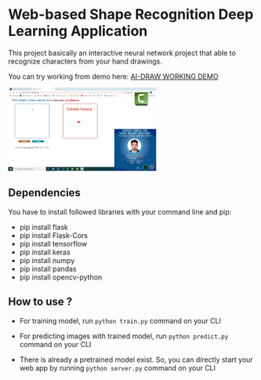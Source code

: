 # Web-based Shape Recognition Deep Learning Application
This project basically an interactive neural network project that able to recognize characters from your hand drawings.

You can try working from demo here: [AI-DRAW WORKING DEMO](http://ai-draw.umitaksoylu.com)

<img src="static/animation.gif" alt="Project show-off animation" width="60%"/>



## Dependencies 
You have to install followed libraries with your command line and pip:
- pip install flask
- pip install Flask-Cors
- pip install tensorflow
- pip install keras
- pip install numpy
- pip install pandas
- pip install opencv-python

## How to use ?

- For training model, run 
`python train.py`
command on your CLI
- For predicting images with trained model, run
`python predict.py`
command on your CLI

- There is already a pretrained model exist. So, you can directly start your web app by running
`python server.py`
command on your CLI
